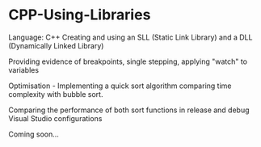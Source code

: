 # CPP-Using-Libraries
Language: C++ 
Creating and using an SLL (Static Link Library) and a DLL (Dynamically Linked Library)

Providing evidence of breakpoints, single stepping, applying "watch" to variables

Optimisation - Implementing a quick sort algorithm comparing time complexity with bubble sort.

Comparing the performance of both sort functions in release and debug Visual Studio configurations

Coming soon...
